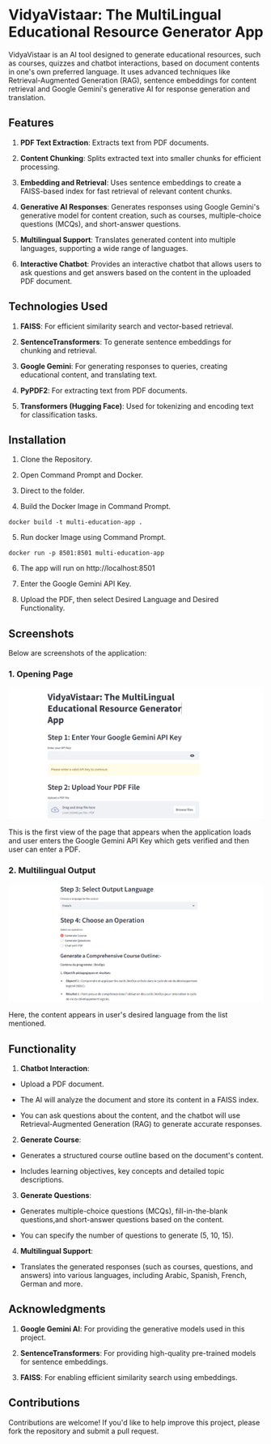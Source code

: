 # VidyaVistaar: The MultiLingual Educational Resource Generator App

VidyaVistaar is an AI tool designed to generate educational resources, such as courses, quizzes and chatbot interactions, based on document contents in one's own preferred language. It uses advanced techniques like Retrieval-Augmented Generation (RAG), sentence embeddings for content retrieval and Google Gemini's generative AI for response generation and translation.


## Features

1. **PDF Text Extraction**: Extracts text from PDF documents.

2. **Content Chunking**: Splits extracted text into smaller chunks for efficient processing.

3. **Embedding and Retrieval**: Uses sentence embeddings to create a FAISS-based index for fast retrieval of relevant content chunks.

4. **Generative AI Responses**: Generates responses using Google Gemini's generative model for content creation, such as courses, multiple-choice questions (MCQs), and short-answer questions.

5. **Multilingual Support**: Translates generated content into multiple languages, supporting a wide range of languages.

6. **Interactive Chatbot**: Provides an interactive chatbot that allows users to ask questions and get answers based on the content in the uploaded PDF document.


## Technologies Used

1. **FAISS**: For efficient similarity search and vector-based retrieval.

2. **SentenceTransformers**: To generate sentence embeddings for chunking and retrieval.

3. **Google Gemini**: For generating responses to queries, creating educational content, and translating text.

4. **PyPDF2**: For extracting text from PDF documents.

5. **Transformers (Hugging Face)**: Used for tokenizing and encoding text for classification tasks.


## Installation

1. Clone the Repository.

2. Open Command Prompt and Docker.

3. Direct to the folder.

4. Build the Docker Image in Command Prompt.

```
docker build -t multi-education-app .
```

5. Run docker Image using Command Prompt.

```
docker run -p 8501:8501 multi-education-app
```

6. The app will run on  http://localhost:8501

7. Enter the Google Gemini API Key.

8. Upload the PDF, then select Desired Language and Desired Functionality.


## Screenshots

Below are screenshots of the application:

### 1. Opening Page

![Opening ](Screenshots/Opening.png)

This is the first view of the page that appears when the application loads and user enters the Google Gemini API Key which gets verified and then user can enter a PDF.

### 2. Multilingual Output

![Multilingual](Screenshots/Multilingual.png)

Here, the content appears in user's desired language from the list mentioned.



## Functionality

1. **Chatbot Interaction**:

- Upload a PDF document.

- The AI will analyze the document and store its content in a FAISS index.

- You can ask questions about the content, and the chatbot will use Retrieval-Augmented Generation (RAG) to generate accurate responses.

2. **Generate Course**:

- Generates a structured course outline based on the document's content.

- Includes learning objectives, key concepts and detailed topic descriptions.

3. **Generate Questions**:

- Generates multiple-choice questions (MCQs), fill-in-the-blank questions,and short-answer questions based on the content.

- You can specify the number of questions to generate (5, 10, 15).

4. **Multilingual Support**:

- Translates the generated responses (such as courses, questions, and answers) into various languages, including Arabic, Spanish, French, German and more.



## Acknowledgments

1. **Google Gemini AI**: For providing the generative models used in this project.

2. **SentenceTransformers**: For providing high-quality pre-trained models for sentence embeddings.

3. **FAISS**: For enabling efficient similarity search using embeddings.


## Contributions 

Contributions are welcome! If you'd like to help improve this project, please fork the repository and submit a pull request.